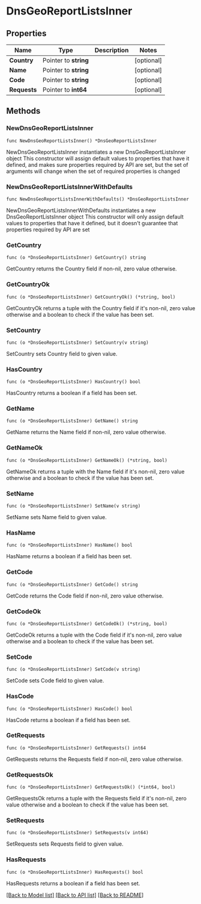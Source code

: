 # DnsGeoReportListsInner

## Properties

Name | Type | Description | Notes
------------ | ------------- | ------------- | -------------
**Country** | Pointer to **string** |  | [optional] 
**Name** | Pointer to **string** |  | [optional] 
**Code** | Pointer to **string** |  | [optional] 
**Requests** | Pointer to **int64** |  | [optional] 

## Methods

### NewDnsGeoReportListsInner

`func NewDnsGeoReportListsInner() *DnsGeoReportListsInner`

NewDnsGeoReportListsInner instantiates a new DnsGeoReportListsInner object
This constructor will assign default values to properties that have it defined,
and makes sure properties required by API are set, but the set of arguments
will change when the set of required properties is changed

### NewDnsGeoReportListsInnerWithDefaults

`func NewDnsGeoReportListsInnerWithDefaults() *DnsGeoReportListsInner`

NewDnsGeoReportListsInnerWithDefaults instantiates a new DnsGeoReportListsInner object
This constructor will only assign default values to properties that have it defined,
but it doesn't guarantee that properties required by API are set

### GetCountry

`func (o *DnsGeoReportListsInner) GetCountry() string`

GetCountry returns the Country field if non-nil, zero value otherwise.

### GetCountryOk

`func (o *DnsGeoReportListsInner) GetCountryOk() (*string, bool)`

GetCountryOk returns a tuple with the Country field if it's non-nil, zero value otherwise
and a boolean to check if the value has been set.

### SetCountry

`func (o *DnsGeoReportListsInner) SetCountry(v string)`

SetCountry sets Country field to given value.

### HasCountry

`func (o *DnsGeoReportListsInner) HasCountry() bool`

HasCountry returns a boolean if a field has been set.

### GetName

`func (o *DnsGeoReportListsInner) GetName() string`

GetName returns the Name field if non-nil, zero value otherwise.

### GetNameOk

`func (o *DnsGeoReportListsInner) GetNameOk() (*string, bool)`

GetNameOk returns a tuple with the Name field if it's non-nil, zero value otherwise
and a boolean to check if the value has been set.

### SetName

`func (o *DnsGeoReportListsInner) SetName(v string)`

SetName sets Name field to given value.

### HasName

`func (o *DnsGeoReportListsInner) HasName() bool`

HasName returns a boolean if a field has been set.

### GetCode

`func (o *DnsGeoReportListsInner) GetCode() string`

GetCode returns the Code field if non-nil, zero value otherwise.

### GetCodeOk

`func (o *DnsGeoReportListsInner) GetCodeOk() (*string, bool)`

GetCodeOk returns a tuple with the Code field if it's non-nil, zero value otherwise
and a boolean to check if the value has been set.

### SetCode

`func (o *DnsGeoReportListsInner) SetCode(v string)`

SetCode sets Code field to given value.

### HasCode

`func (o *DnsGeoReportListsInner) HasCode() bool`

HasCode returns a boolean if a field has been set.

### GetRequests

`func (o *DnsGeoReportListsInner) GetRequests() int64`

GetRequests returns the Requests field if non-nil, zero value otherwise.

### GetRequestsOk

`func (o *DnsGeoReportListsInner) GetRequestsOk() (*int64, bool)`

GetRequestsOk returns a tuple with the Requests field if it's non-nil, zero value otherwise
and a boolean to check if the value has been set.

### SetRequests

`func (o *DnsGeoReportListsInner) SetRequests(v int64)`

SetRequests sets Requests field to given value.

### HasRequests

`func (o *DnsGeoReportListsInner) HasRequests() bool`

HasRequests returns a boolean if a field has been set.


[[Back to Model list]](HOW-TO.md#documentation-for-models) [[Back to API list]](HOW-TO.md#documentation-for-api-endpoints) [[Back to README]](HOW-TO.md)


